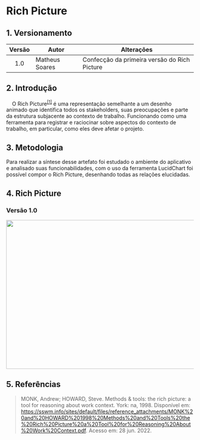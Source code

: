 # Rich Picture


## 1. Versionamento

| Versão | Autor             | Alterações                         |
|:------:| ----------------- | ---------------------------------- |
|  1.0   | Matheus Soares | Confecção da primeira versão do Rich Picture |

## 2. Introdução

&nbsp;&nbsp;&nbsp;&nbsp;O Rich Picture<sup><a href="#Referências">[1]</a></sup> é uma representação semelhante a um desenho animado que identifica todos os stakeholders, suas preocupações e parte da estrutura subjacente ao contexto de trabalho. Funcionando como uma ferramenta para registrar e raciocinar sobre aspectos do contexto de trabalho, em particular, como eles deve afetar o projeto.


## 3. Metodologia
Para realizar a síntese desse artefato foi estudado o ambiente do aplicativo e analisado suas funcionabilidades, com o uso da ferramenta LucidChart foi possível compor o Rich Picture, desenhando todas as relações elucidadas.

## 4. Rich Picture
### Versão 1.0

<img class="card-img img-fluid rounded" width="800" height="400" src="https://raw.githubusercontent.com/Requisitos-de-Software/2022.1-LATAM-Airlines/main/docs/img/RichPictureLatam.png">

## 5. Referências
> MONK, Andrew; HOWARD, Steve. Methods & tools: the rich picture: a tool for reasoning about work context. York: na, 1998. Disponível em: https://sswm.info/sites/default/files/reference_attachments/MONK%20and%20HOWARD%201998%20Methods%20and%20Tools%20the%20Rich%20Picture%20a%20Tool%20for%20Reasoning%20About%20Work%20Context.pdf. Acesso em: 28 jun. 2022.